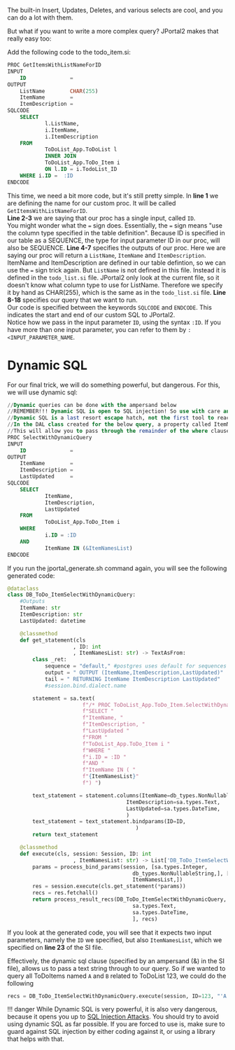 The built-in Insert, Updates, Deletes, and various selects are cool, and you can do a lot with them.

But what if you want to write a more complex query? JPortal2 makes that really easy too:

Add the following code to the todo_item.si:

```sql title="todo_item.si"
PROC GetItemsWithListNameForID
INPUT
    ID              =
OUTPUT
    ListName        CHAR(255)
    ItemName        =
    ItemDescription =
SQLCODE
    SELECT  
            l.ListName,
            i.ItemName,
            i.ItemDescription
    FROM
            ToDoList_App.ToDoList l 
            INNER JOIN
            ToDoList_App.ToDo_Item i
            ON l.ID = i.TodoList_ID
    WHERE i.ID =  :ID
ENDCODE
```

This time, we need a bit more code, but it's still pretty simple.
In **line 1** we are defining the name for our custom proc. It will be called `GetItemsWithListNameForID`.  
**Line 2-3** we are saying that our proc has a single input, called `ID`.  
You might wonder what the `=` sign does. Essentially, the `=` sign means "use the column type specified in the table 
definition". Because ID is specified in our table as a SEQUENCE, the type for input parameter ID in our proc, will also
be SEQUENCE.
**Line 4-7** specifies the outputs of our proc. Here we are saying our proc will return a `ListName`, `ItemName` and 
`ItemDescription`. ItemName and ItemDescription are defined in our table defintion, so we can use the `=` sign trick 
again. But `ListName` is not defined in this file. Instead it is defined in the `todo_list.si` file. JPortal2 only
look at the current file, so it doesn't know what column type to use for ListName. Therefore we specify it by hand
as CHAR(255), which is the same as in the `todo_list.si` file.
**Line 8-18** specifies our query that we want to run.  
Our code is specified between the keywords `SQLCODE` and `ENDCODE`. This indicates the start and end of our custom
SQL to JPortal2.  
Notice how we pass in the input parameter `ID`, using the syntax `:ID`. If you have more than one input
parameter, you can refer to them by `:<INPUT_PARAMETER_NAME`.


# Dynamic SQL
For our final trick, we will do something powerful, but dangerous.  For this, we will use dynamic sql:
``` sql
//Dynamic queries can be done with the ampersand below
//REMEMBER!!! Dynamic SQL is open to SQL injection! So use with care and make sure to sanitize inputs!
//Dynamic SQL is a last resort escape hatch, not the first tool to reach for!!
//In the DAL class created for the below query, a property called ItemNamesList will be created
//This will allow you to pass through the remainder of the where clause as a string.
PROC SelectWithDynamicQuery
INPUT
    ID              =
OUTPUT
    ItemName        =
    ItemDescription =
    LastUpdated     =
SQLCODE
    SELECT
            ItemName,
            ItemDescription,
            LastUpdated
    FROM
            ToDoList_App.ToDo_Item i
    WHERE
            i.ID = :ID
    AND
            ItemName IN (&ItemNamesList)
ENDCODE
```

If you run the jportal_generate.sh command again, you will see the following generated code:

```py title="ToDo_Item.py"
@dataclass
class DB_ToDo_ItemSelectWithDynamicQuery:
    #Outputs
    ItemName: str
    ItemDescription: str
    LastUpdated: datetime

    @classmethod
    def get_statement(cls
                     , ID: int
                     , ItemNamesList: str) -> TextAsFrom:
        class _ret:
            sequence = "default," #postgres uses default for sequences
            output = " OUTPUT (ItemName,ItemDescription,LastUpdated)"
            tail = " RETURNING ItemName ItemDescription LastUpdated"
            #session.bind.dialect.name

        statement = sa.text(
                        f"/* PROC ToDoList_App.ToDo_Item.SelectWithDynamicQuery */"
                        f"SELECT "
                        f"ItemName, "
                        f"ItemDescription, "
                        f"LastUpdated "
                        f"FROM "
                        f"ToDoList_App.ToDo_Item i "
                        f"WHERE "
                        f"i.ID = :ID "
                        f"AND "
                        f"ItemName IN ( "
                        f"{ItemNamesList}"
                        f") ")

        text_statement = statement.columns(ItemName=db_types.NonNullableString,
                                      ItemDescription=sa.types.Text,
                                      LastUpdated=sa.types.DateTime,
                                      )
        text_statement = text_statement.bindparams(ID=ID,
                                         )
        return text_statement

    @classmethod
    def execute(cls, session: Session, ID: int
                     , ItemNamesList: str) -> List['DB_ToDo_ItemSelectWithDynamicQuery']:
        params = process_bind_params(session, [sa.types.Integer,
                                        db_types.NonNullableString,], [ID,
                                        ItemNamesList,])
        res = session.execute(cls.get_statement(*params))
        recs = res.fetchall()
        return process_result_recs(DB_ToDo_ItemSelectWithDynamicQuery, session, [db_types.NonNullableString,
                                        sa.types.Text,
                                        sa.types.DateTime,
                                        ], recs)
```

If you look at the generated code, you will see that it expects two input parameters, namely the `ID` we
specified, but also `ItemNamesList`, which we specified on **line 23** of the SI file.  

Effectively, the dynamic sql clause (specified by an ampersand (&) in the SI file), allows us to pass a text
string through to our query. So if we wanted to query all ToDoItems named `A` and `B` related to ToDoList 123,
we could do the following
```python
recs = DB_ToDo_ItemSelectWithDynamicQuery.execute(session, ID=123, "'A','B'")
```

!!! danger
        While Dynamic SQL is very powerful, it is also very dangerous, because it opens you up to 
        [SQL Injection Attacks](https://owasp.org/www-community/attacks/SQL_Injection). You should try to avoid using
        dynamic SQL as far possible. If you are forced to use is, make sure to guard against SQL injection by either
        coding against it, or using a library that helps with that.
